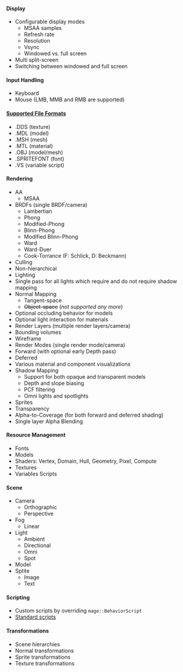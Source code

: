 #### Display
* Configurable display modes
  * MSAA samples
  * Refresh rate
  * Resolution
  * Vsync
  * Windowed vs. full screen
* Multi split-screen
* Switching between windowed and full screen

#### Input Handling
* Keyboard
* Mouse (LMB, MMB and RMB are supported)

#### [Supported File Formats](https://github.com/matt77hias/MAGE/blob/master/meta/file-formats.md)
* .DDS (texture)
* .MDL (model)
* .MSH (mesh)
* .MTL (material)
* .OBJ (model/mesh)
* .SPRITEFONT (font)
* .VS (variable script)

#### Rendering
* AA
  * MSAA
* BRDFs (single BRDF/camera)
  * Lambertian
  * Phong
  * Modified-Phong
  * Blinn-Phong
  * Modified Blinn-Phong
  * Ward
  * Ward-Duer
  * Cook-Torrance (F: Schlick, D: Beckmann)
* Culling
 * Non-hierarchical
* Lighting
 * Single pass for all lights which require and do not require shadow mapping
* Normal Mapping
  * Tangent-space
  * ~~Object-space~~ (*not supported any more*)
* Optional occluding behavior for models
* Optional light interaction for materials
* Render Layers (multiple render layers/camera)
 * Bounding volumes
 * Wireframe
* Render Modes (single render mode/camera)
 * Forward (with optional early Depth pass)
 * Deferred
 * Various material and component visualizations
* Shadow Mapping
  * Support for both opaque and transparent models
  * Depth and slope biasing
  * PCF filtering
  * Omni lights and spotlights
* Sprites
* Transparency
 * Alpha-to-Coverage (for both forward and deferred shading)
 * Single layer Alpha Blending

#### Resource Management
* Fonts
* Models
* Shaders: Vertex, Domain, Hull, Geometry, Pixel, Compute
* Textures
* Variables Scripts

#### Scene
* Camera
  * Orthographic
  * Perspective
* Fog
  * Linear
* Light
  * Ambient
  * Directional
  * Omni
  * Spot
* Model
* Sptite
  * Image
  * Text
  
#### Scripting
* Custom scripts by overriding `mage::BehaviorScript`
* [Standard scripts](standard-scripts.md)

#### Transformations
* Scene hierarchies
* Normal transformations
* Sprite transformations
* Texture transformations
